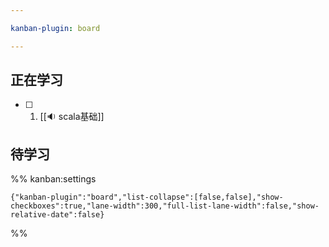 ```yaml
---

kanban-plugin: board

---
```


## 正在学习

- [ ] 1. [[🔉 scala基础]]


## 待学习





%% kanban:settings
```
{"kanban-plugin":"board","list-collapse":[false,false],"show-checkboxes":true,"lane-width":300,"full-list-lane-width":false,"show-relative-date":false}
```
%%